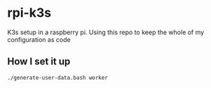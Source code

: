 # rpi-k3s

K3s setup in a raspberry pi. Using this repo to keep the whole of my configuration as code

## How I set it up
``` bash
./generate-user-data.bash worker
```
